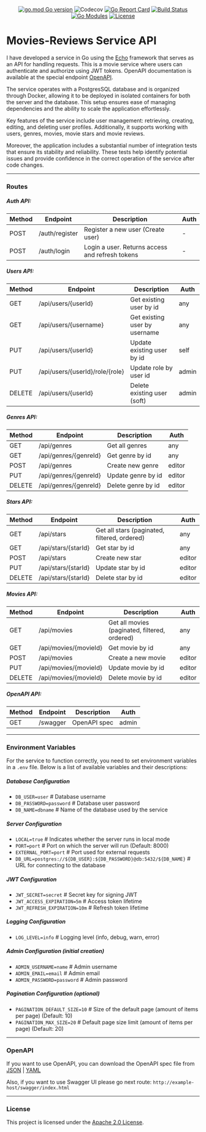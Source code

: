 <div align="center">

[![go.mod Go version](https://img.shields.io/badge/Go-v1.23.0-blue)](https://github.com/DavidMovas/Movies-Reviews)
![Codecov](https://img.shields.io/codecov/c/github/DavidMovas/Movies-Reviews?logoColor=violet)
[![Go Report Card](https://goreportcard.com/badge/github.com/DavidMovas/Movies-Reviews)](https://goreportcard.com/report/github.com/DavidMovas/Movies-Reviews)
[![Build Status](https://img.shields.io/badge/build-passing-brightgreen)](https://github.com/DavidMovas/Movies-Reviews)
[![Go Modules](https://img.shields.io/badge/go--modules-enabled-brightgreen)](https://blog.golang.org/using-go-modules)
[![License](https://img.shields.io/badge/license-Apache%20License%202.0-E91E63.svg?style=flat-square)](LICENSE)

</div>

# Movies-Reviews Service API

I have developed a service in Go using the [Echo](https://echo.labstack.com/) framework that serves as an API for handling requests. 
This is a movie service where users can authenticate and authorize using JWT tokens. 
OpenAPI documentation is available at the special endpoint [OpenAPI](#OpenAPI).

The service operates with a PostgresSQL database and is organized through Docker, allowing it to be deployed in isolated containers for both the server and the database. 
This setup ensures ease of managing dependencies and the ability to scale the application effortlessly.

Key features of the service include user management: retrieving, creating, editing, and deleting user profiles.
Additionally, it supports working with users, genres, movies, movie stars and movie reviews. 

Moreover, the application includes a substantial number of integration tests that ensure its stability and reliability. 
These tests help identify potential issues and provide confidence in the correct operation of the service after code changes.

------------------------------------------------------------------------------------------------
### Routes

##### Auth API:
| Method | Endpoint       | Description                                     | Auth |
|--------|----------------|-------------------------------------------------|------|
| POST   | /auth/register | Register a new user (Create user)               | -    |
| POST   | /auth/login    | Login a user. Returns access and refresh tokens | -    |

##### Users API:
| Method | Endpoint                        | Description                   | Auth  |
|--------|---------------------------------|-------------------------------|-------|
| GET    | /api/users/{userId}             | Get existing user by id       | any   |
| GET    | /api/users/{username}           | Get existing user by username | any   |
| PUT    | /api/users/{userId}             | Update existing user by id    | self  |
| PUT    | /api/users/{userId}/role/{role} | Update role by user id        | admin |
| DELETE | /api/users/{userId}             | Delete existing user (soft)   | admin |

##### Genres API:
| Method | Endpoint              | Description        | Auth   |
|--------|-----------------------|--------------------|--------|
| GET    | /api/genres           | Get all genres     | any    |
| GET    | /api/genres/{genreId} | Get genre by id    | any    |
| POST   | /api/genres           | Create new genre   | editor |
| PUT    | /api/genres/{genreId} | Update genre by id | editor |
| DELETE | /api/genres/{genreId} | Delete genre by id | editor |

##### Stars API:
| Method | Endpoint            | Description                                  | Auth   |
|--------|---------------------|----------------------------------------------|--------|
| GET    | /api/stars          | Get all stars (paginated, filtered, ordered) | any    |
| GET    | /api/stars/{starId} | Get star by id                               | any    |
| POST   | /api/stars          | Create new star                              | editor |
| PUT    | /api/stars/{starId} | Update star by id                            | editor |
| DELETE | /api/stars/{starId} | Delete star by id                            | editor |

##### Movies API:
| Method | Endpoint              | Description                                   | Auth   | 
|--------|-----------------------|-----------------------------------------------|--------|
| GET    | /api/movies           | Get all movies (paginated, filtered, ordered) | any    |
| GET    | /api/movies/{movieId} | Get movie by id                               | any    |
| POST   | /api/movies           | Create a new movie                            | editor |
| PUT    | /api/movies/{movieId} | Update movie by id                            | editor |
| DELETE | /api/movies/{movieId} | Delete movie by id                            | editor |

##### OpenAPI API:
| Method | Endpoint | Description  | Auth  |
|--------|----------|--------------|-------|
| GET    | /swagger | OpenAPI spec | admin |

------------------------------------------------------------------------------------------------
### Environment Variables

For the service to function correctly, you need to set environment variables in a `.env` file. Below is a list of available variables and their descriptions:
##### Database Configuration

- `DB_USER=user`  # Database username
- `DB_PASSWORD=password` # Database user password
- `DB_NAME=dbname` # Name of the database used by the service

##### Server Configuration

- `LOCAL=true` # Indicates whether the server runs in local mode
- `PORT=port` # Port on which the server will run (Default: 8000)
- `EXTERNAL_PORT=port` # Port used for external requests
- `DB_URL=postgres://${DB_USER}:${DB_PASSWORD}@db:5432/${DB_NAME}` # URL for connecting to the database

##### JWT Configuration

- `JWT_SECRET=secret` # Secret key for signing JWT
- `JWT_ACCESS_EXPIRATION=5m` # Access token lifetime
- `JWT_REFRESH_EXPIRATION=10m` # Refresh token lifetime

##### Logging Configuration

- `LOG_LEVEL=info` # Logging level (info, debug, warn, error)

##### Admin Configuration (initial creation)

- `ADMIN_USERNAME=name` # Admin username
- `ADMIN_EMAIL=email` # Admin email
- `ADMIN_PASSWORD=password` # Admin password

##### Pagination Configuration (optional)

- `PAGINATION_DEFAULT_SIZE=10` # Size of the default page (amount of items per page) (Default: 10) 
- `PAGINATION_MAX_SIZE=20` # Default page size limit (amount of items per page) (Default: 20)

------------------------------------------------------------------------------------------------
### OpenAPI

If you want to use OpenAPI, you can download the OpenAPI spec file from
[JSON](docs/swagger.json)
|
[YAML](docs/swagger.yaml)

Also, if you want to use Swagger UI please go next route: 
`http://example-host/swagger/index.html`

------------------------------------------------------------------------------------------------
### License

This project is licensed under the [Apache 2.0 License](LICENSE).